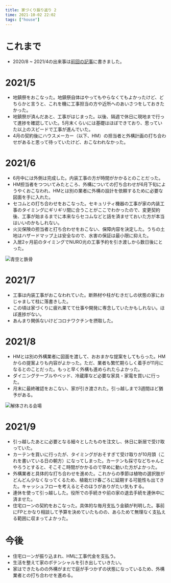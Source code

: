 ```yaml
---
title: 家づくり振り返り 2
time: 2021-10-02 22:02
tags: ["house"]
---
```


# これまで
* 2020/8 ~ 2021/4の出来事は[前回の記事](/posts/441/)に書きました。

# 2021/5
* 地鎮祭をおこなった。地鎮祭自体はやってもやらなくてもよかったけど、どちらかと言うと、これを機に工事担当の方や近所へのあいさつをしておきたかった。
* 地鎮祭が済んだあと、工事がはじまった。以後、隔週で休日に現地まで行って進捗を確認していた。5月末くらいには基礎はほぼできており、思っていた以上のスピードで工事が進んでいた。
* 4月の契約後にハウスメーカー（以下、HM）の担当者と外構計画の打ち合わせがあると思って待っていたけど、おこなわれなかった。

# 2021/6
* 6月中には外側は完成した。内装工事の方が時間がかかるとのことだった。
* HM担当者をつついてみたところ、外構についての打ち合わせが6月下旬にようやくおこなわれ、HMとは別の業者に外構の設計を依頼するために必要な図面を手に入れた。
* セコムとの打ち合わせをおこなった。セキュリティ機器の工事が家の内装工事のタイミングにギリギリ間に合うことがここでわかったので、変更契約後、工事が始まるまでに本来ならセコムなどと話を済ませておいた方が本当はいいのかもしれない。
* 火災保険の担当者と打ち合わせをおこない、保障内容を決定した。うちの土地はハザードマップ上は安全なので、水害の保証は最小限に抑えた。
* 入居2ヶ月前のタイミングでNURO光の工事予約を引き渡しから数日後にとった。

![青空と鉄骨](/posts/455/青空と鉄骨.jpg "青空と鉄骨")

# 2021/7
* 工事は内装工事がおこなわれていた。断熱材や柱がむきだしの状態の家におじゃまして柱に落書きした。
* この頃は家づくりに疲れ果てて仕事や開発に専念していたかもしれない。ほぼ進捗がない。
* あんまり関係ないけどコロナワクチンを摂取した。

# 2021/8
* HMとは別の外構業者に図面を渡して、おおまかな提案をしてもらった。HMからの提案よりも内容がよかった。ただ、業者も繁忙期らしく着手が11月になるとのことだった。もっと早く外構も進められたらよかった。
* ダイニングテーブルやベッド、冷蔵庫など必要な家具・家電を買いに行った。
* 月末に最終確認をおこない、家が引き渡された。引っ越しまで3週間ほど猶予がある。

![解体される会場](/posts/455/解体される会場.jpg "家具を買った帰りに見た光景")

# 2021/9
* 引っ越したあとに必要となる細々としたものを注文し、休日に新居で受け取っていた。
* カーテンを買いに行ったが、タイミングがおそすぎて受け取りが10月頭（これを書いている日の朝方）になってしまった。カーテンも採寸などちゃんとやろうとすると、そこそこ時間がかかるので早めに動いた方がよかった。
* 外構業者と具体的な打ち合わせを進めた。これからの季節は植物の選択肢がどんどん少なくなってくるため、植栽だけ春ごろに延期する可能性も出てきた。キャッシュフローを考えるとそのほうがありがたい気もする。
* 連休を使って引っ越しした。役所での手続きや前の家の退去手続を連休中に済ませた。
* 住宅ローンの契約をおこなった。具体的な毎月支払う金額が判明した。事前にFPとかなり相談して予算を決めていたものの、あらためて無理なく支払える範囲に収まってよかった。

# 今後
* 住宅ローンが振り込まれ、HMに工事代金を支払う。
* 生活を整えて家のポテンシャルを引き出していきたい。
* 家はできたものの外構がまだで庭が手つかずの状態になっているため、外構業者との打ち合わせを進める。
